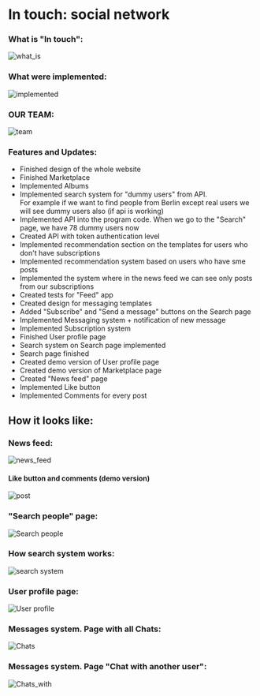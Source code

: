 # In touch: social network
  
### What is "In touch":  
  
![what_is](media/for_readme/what_is.png)
  
### What were implemented:  
  
![implemented](media/for_readme/implemented.png)
  
### OUR TEAM:  
  
![team](media/for_readme/team.png)
  
  
### Features and Updates:  
- Finished design of the whole website
- Finished Marketplace
- Implemented Albums
- Implemented search system for "dummy users" from API.  
For example if we want to find people from Berlin except real users we will see dummy users also (if api is working)
- Implemented API into the program code. When we go to the "Search" page, we have 78 dummy users now
- Created API with token authentication level
- Implemented recommendation section on the templates for users who don't have subscriptions
- Implemented recommendation system based on users who have sme posts
- Implemented the system where in the news feed we can see only posts from our subscriptions
- Created tests for "Feed" app
- Created design for messaging templates 
- Added "Subscribe" and "Send a message" buttons on the Search page
- Implemented Messaging system + notification of new message
- Implemented Subscription system
- Finished User profile page
- Search system on Search page implemented
- Search page finished
- Created demo version of User profile page
- Created demo version of Marketplace page
- Created "News feed" page
- Implemented Like button
- Implemented Comments for every post
  
## How it looks like:  
  
### News feed:
  
![news_feed](./media/for_readme/news_feed.png)   
  
#### Like button and comments (demo version)
  
![post](./media/for_readme/post.png)   
  
### "Search people" page:  
  
![Search people](./media/for_readme/search_people.png)   
  
### How search system works:
  
![search system](./media/for_readme/search_system.png) 
  
### User profile page:
  
![User profile](./media/for_readme/user_profile.png) 

  
### Messages system. Page with all Chats:  
  
![Chats](./media/for_readme/chats.png) 
  
### Messages system. Page "Chat with another user":  
  
![Chats_with](./media/for_readme/chat_with.png) 
  


